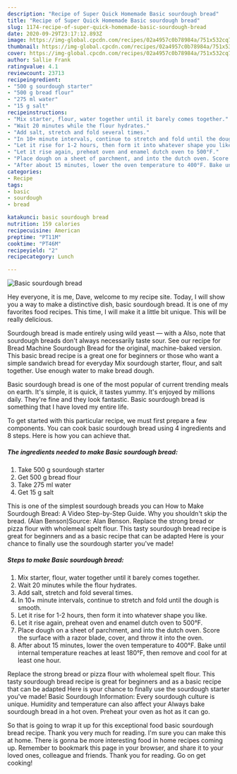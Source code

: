 ```yaml
---
description: "Recipe of Super Quick Homemade Basic sourdough bread"
title: "Recipe of Super Quick Homemade Basic sourdough bread"
slug: 1174-recipe-of-super-quick-homemade-basic-sourdough-bread
date: 2020-09-29T23:17:12.893Z
image: https://img-global.cpcdn.com/recipes/02a4957c0b78984a/751x532cq70/basic-sourdough-bread-recipe-main-photo.jpg
thumbnail: https://img-global.cpcdn.com/recipes/02a4957c0b78984a/751x532cq70/basic-sourdough-bread-recipe-main-photo.jpg
cover: https://img-global.cpcdn.com/recipes/02a4957c0b78984a/751x532cq70/basic-sourdough-bread-recipe-main-photo.jpg
author: Sallie Frank
ratingvalue: 4.1
reviewcount: 23713
recipeingredient:
- "500 g sourdough starter"
- "500 g bread flour"
- "275 ml water"
- "15 g salt"
recipeinstructions:
- "Mix starter, flour, water together until it barely comes together."
- "Wait 20 minutes while the flour hydrates."
- "Add salt, stretch and fold several times."
- "In 10+ minute intervals, continue to stretch and fold until the dough is smooth."
- "Let it rise for 1-2 hours, then form it into whatever shape you like."
- "Let it rise again, preheat oven and enamel dutch oven to 500°F."
- "Place dough on a sheet of parchment, and into the dutch oven. Score the surface with a razor blade, cover, and throw it into the oven."
- "After about 15 minutes, lower the oven temperature to 400°F. Bake until internal temperature reaches at least 180°F, then remove and cool for at least one hour."
categories:
- Recipe
tags:
- basic
- sourdough
- bread

katakunci: basic sourdough bread 
nutrition: 159 calories
recipecuisine: American
preptime: "PT11M"
cooktime: "PT46M"
recipeyield: "2"
recipecategory: Lunch

---
```



![Basic sourdough bread](https://img-global.cpcdn.com/recipes/02a4957c0b78984a/751x532cq70/basic-sourdough-bread-recipe-main-photo.jpg)

Hey everyone, it is me, Dave, welcome to my recipe site. Today, I will show you a way to make a distinctive dish, basic sourdough bread. It is one of my favorites food recipes. This time, I will make it a little bit unique. This will be really delicious.

Sourdough bread is made entirely using wild yeast — with a Also, note that sourdough breads don&#39;t always necessarily taste sour. See our recipe for Bread Machine Sourdough Bread for the original, machine-baked version. This basic bread recipe is a great one for beginners or those who want a simple sandwich bread for everyday Mix sourdough starter, flour, and salt together. Use enough water to make bread dough.

Basic sourdough bread is one of the most popular of current trending meals on earth. It's simple, it is quick, it tastes yummy. It's enjoyed by millions daily. They're fine and they look fantastic. Basic sourdough bread is something that I have loved my entire life.


To get started with this particular recipe, we must first prepare a few components. You can cook basic sourdough bread using 4 ingredients and 8 steps. Here is how you can achieve that.

<!--inarticleads1-->

##### The ingredients needed to make Basic sourdough bread:

1. Take 500 g sourdough starter
1. Get 500 g bread flour
1. Take 275 ml water
1. Get 15 g salt


This is one of the simplest sourdough breads you can How to Make Sourdough Bread: A Video Step-by-Step Guide. Why you shouldn&#39;t skip the bread. (Alan Benson)Source: Alan Benson. Replace the strong bread or pizza flour with wholemeal spelt flour. This tasty sourdough bread recipe is great for beginners and as a basic recipe that can be adapted Here is your chance to finally use the sourdough starter you&#39;ve made! 

<!--inarticleads2-->

##### Steps to make Basic sourdough bread:

1. Mix starter, flour, water together until it barely comes together.
1. Wait 20 minutes while the flour hydrates.
1. Add salt, stretch and fold several times.
1. In 10+ minute intervals, continue to stretch and fold until the dough is smooth.
1. Let it rise for 1-2 hours, then form it into whatever shape you like.
1. Let it rise again, preheat oven and enamel dutch oven to 500°F.
1. Place dough on a sheet of parchment, and into the dutch oven. Score the surface with a razor blade, cover, and throw it into the oven.
1. After about 15 minutes, lower the oven temperature to 400°F. Bake until internal temperature reaches at least 180°F, then remove and cool for at least one hour.


Replace the strong bread or pizza flour with wholemeal spelt flour. This tasty sourdough bread recipe is great for beginners and as a basic recipe that can be adapted Here is your chance to finally use the sourdough starter you&#39;ve made! Basic Sourdough Information: Every sourdough culture is unique. Humidity and temperature can also affect your Always bake sourdough bread in a hot oven. Preheat your oven as hot as it can go. 

So that is going to wrap it up for this exceptional food basic sourdough bread recipe. Thank you very much for reading. I'm sure you can make this at home. There is gonna be more interesting food in home recipes coming up. Remember to bookmark this page in your browser, and share it to your loved ones, colleague and friends. Thank you for reading. Go on get cooking!
